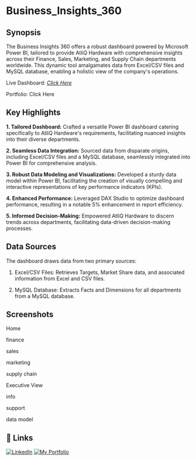 # Business_Insights_360
## Synopsis
The Business Insights 360 offers a robust dashboard powered by Microsoft Power BI, tailored to provide AtliQ Hardware with comprehensive insights across their Finance, Sales, Marketing, and Supply Chain departments worldwide. This dynamic tool amalgamates data from Excel/CSV files and MySQL database, enabling a holistic view of the company's operations.

Live Dashboard: _[Click Here](https://app.powerbi.com/view?r=eyJrIjoiYzNlNjVhZDEtYTk5OS00YjRlLWIwMjktZWNjNTZmZTJiNTI2IiwidCI6ImM2ZTU0OWIzLTVmNDUtNDAzMi1hYWU5LWQ0MjQ0ZGM1YjJjNCJ9)_

Portfolio: Click Here

## Key Highlights
**1. Tailored Dashboard:** Crafted a versatile Power BI dashboard catering specifically to AtliQ Hardware's requirements, facilitating nuanced insights into their diverse departments.

**2. Seamless Data Integration:** Sourced data from disparate origins, including Excel/CSV files and a MySQL database, seamlessly integrated into Power BI for comprehensive analysis.

**3. Robust Data Modeling and Visualizations:** Developed a sturdy data model within Power BI, facilitating the creation of visually compelling and interactive representations of key performance indicators (KPIs).

**4. Enhanced Performance:** Leveraged DAX Studio to optimize dashboard performance, resulting in a notable 5% enhancement in report efficiency.

**5. Informed Decision-Making:** Empowered AtliQ Hardware to discern trends across departments, facilitating data-driven decision-making processes.

## Data Sources
The dashboard draws data from two primary sources:

1. Excel/CSV Files: Retrieves Targets, Market Share data, and associated information from Excel and CSV files.

2. MySQL Database: Extracts Facts and Dimensions for all departments from a MySQL database.

## Screenshots
Home

finance

sales

marketing

supply chain

Executive View

info

support

data model

## 🔗 Links

[![LinkedIn](https://img.shields.io/badge/LinkedIn-Connect-blue?logo=linkedin)](https://www.linkedin.com/in/soumendramishra/) [![My Portfolio](https://img.shields.io/badge/My%20Portfolio-Visit-orange?logo=google-chrome)](https://yourportfolio.com)
